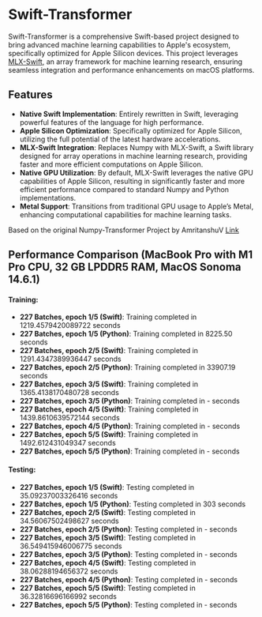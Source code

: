 # Swift-Transformer

Swift-Transformer is a comprehensive Swift-based project designed to bring advanced machine learning capabilities to Apple's ecosystem, specifically optimized for Apple Silicon devices. This project leverages [MLX-Swift](https://github.com/ml-explore/mlx-swift/tree/db6e838c7bbfc1bb8a1475bfa7cea0baf1ba8835), an array framework for machine learning research, ensuring seamless integration and performance enhancements on macOS platforms.

## Features

- **Native Swift Implementation**: Entirely rewritten in Swift, leveraging powerful features of the language for high performance.
- **Apple Silicon Optimization**: Specifically optimized for Apple Silicon, utilizing the full potential of the latest hardware accelerations.
- **MLX-Swift Integration**: Replaces Numpy with MLX-Swift, a Swift library designed for array operations in machine learning research, providing faster and more efficient computations on Apple Silicon.
- **Native GPU Utilization**: By default, MLX-Swift leverages the native GPU capabilities of Apple Silicon, resulting in significantly faster and more efficient performance compared to standard Numpy and Python implementations.
- **Metal Support**: Transitions from traditional GPU usage to Apple’s Metal, enhancing computational capabilities for machine learning tasks.

Based on the original Numpy-Transformer Project by AmritanshuV [Link](https://github.com/AmritanshuV/Numpy-Transformer)


## Performance Comparison (MacBook Pro with M1 Pro CPU, 32 GB LPDDR5 RAM, MacOS Sonoma 14.6.1)

#### Training:
- **227 Batches, epoch 1/5 (Swift)**: Training completed in 1219.4579420089722 seconds
- **227 Batches, epoch 1/5 (Python)**: Training completed in 8225.50 seconds
- **227 Batches, epoch 2/5 (Swift)**: Training completed in 1291.4347389936447 seconds
- **227 Batches, epoch 2/5 (Python)**: Training completed in 33907.19 seconds
- **227 Batches, epoch 3/5 (Swift)**: Training completed in 1365.4138170480728 seconds
- **227 Batches, epoch 3/5 (Python)**: Training completed in - seconds
- **227 Batches, epoch 4/5 (Swift)**: Training completed in 1439.8610639572144 seconds
- **227 Batches, epoch 4/5 (Python)**: Training completed in - seconds
- **227 Batches, epoch 5/5 (Swift)**: Training completed in 1492.612431049347 seconds
- **227 Batches, epoch 5/5 (Python)**: Training completed in - seconds

#### Testing:
- **227 Batches, epoch 1/5 (Swift)**: Testing completed in 35.09237003326416 seconds
- **227 Batches, epoch 1/5 (Python)**: Testing completed in 303 seconds
- **227 Batches, epoch 2/5 (Swift)**: Testing completed in 34.56067502498627 seconds
- **227 Batches, epoch 2/5 (Python)**: Testing completed in - seconds
- **227 Batches, epoch 3/5 (Swift)**: Testing completed in 36.549415946006775 seconds
- **227 Batches, epoch 3/5 (Python)**: Testing completed in - seconds
- **227 Batches, epoch 4/5 (Swift)**: Testing completed in 38.06288194656372 seconds
- **227 Batches, epoch 4/5 (Python)**: Testing completed in - seconds
- **227 Batches, epoch 5/5 (Swift)**: Testing completed in 36.32816696166992 seconds
- **227 Batches, epoch 5/5 (Python)**: Testing completed in - seconds

